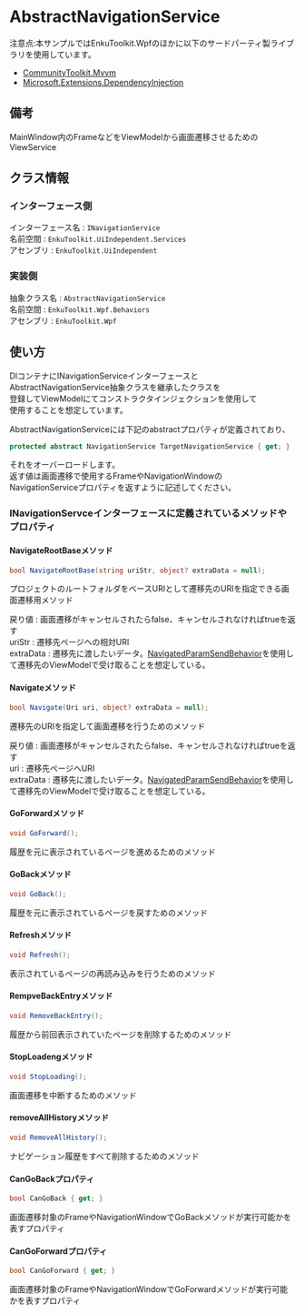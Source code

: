 # AbstractNavigationService

注意点:本サンプルではEnkuToolkit.Wpfのほかに以下のサードパーティ製ライブラリを使用しています。

- [CommunityToolkit.Mvvm](https://www.nuget.org/packages/CommunityToolkit.Mvvm)
- [Microsoft.Extensions.DependencyInjection](https://www.nuget.org/packages/Microsoft.Extensions.DependencyInjection/8.0.0-preview.1.23110.8)

## 備考

MainWindow内のFrameなどをViewModelから画面遷移させるためのViewService



## クラス情報

### インターフェース側

インターフェース名 : `INavigationService`<br/>名前空間 : `EnkuToolkit.UiIndependent.Services`<br/>アセンブリ : `EnkuToolkit.UiIndependent`<br/>

### 実装側

抽象クラス名 : `AbstractNavigationService`<br/>名前空間 : `EnkuToolkit.Wpf.Behaviors`<br/>アセンブリ : `EnkuToolkit.Wpf`<br/>



## 使い方

DIコンテナにINavigationServiceインターフェースと<br/>AbstractNavigationService抽象クラスを継承したクラスを<br/>登録してViewModelにてコンストラクタインジェクションを使用して<br/>使用することを想定しています。



AbstractNavigationServiceには下記のabstractプロパティが定義されており、

```c#
protected abstract NavigationService TargetNavigationService { get; }
```

それをオーバーロードします。<br/>返す値は画面遷移で使用するFrameやNavigationWindowの<br/>NavigationServiceプロパティを返すように記述してください。

### INavigationServceインターフェースに定義されているメソッドやプロパティ

#### NavigateRootBaseメソッド

```c#
bool NavigateRootBase(string uriStr, object? extraData = null);
```

プロジェクトのルートフォルダをベースURIとして遷移先のURIを指定できる画面遷移用メソッド

戻り値 : 画面遷移がキャンセルされたらfalse、キャンセルされなければtrueを返す<br/>uriStr : 遷移先ページへの相対URI<br/>extraData : 遷移先に渡したいデータ。[NavigatedParamSendBehavior](https://github.com/StdEnku/EnkuToolkitExamples/tree/main/11.NavigatedParamSendBehavior)を使用して遷移先のViewModelで受け取ることを想定している。



#### Navigateメソッド

```c#
bool Navigate(Uri uri, object? extraData = null);
```

遷移先のURIを指定して画面遷移を行うためのメソッド

戻り値 : 画面遷移がキャンセルされたらfalse、キャンセルされなければtrueを返す<br/>uri : 遷移先ページへURI<br/>extraData : 遷移先に渡したいデータ。[NavigatedParamSendBehavior](https://github.com/StdEnku/EnkuToolkitExamples/tree/main/11.NavigatedParamSendBehavior)を使用して遷移先のViewModelで受け取ることを想定している。



#### GoForwardメソッド

```c#
void GoForward();
```

履歴を元に表示されているページを進めるためのメソッド



#### GoBackメソッド

```c#
void GoBack();
```

履歴を元に表示されているページを戻すためのメソッド



#### Refreshメソッド

```c#
void Refresh();
```

表示されているページの再読み込みを行うためのメソッド



#### RempveBackEntryメソッド

```c#
void RemoveBackEntry();
```

履歴から前回表示されていたページを削除するためのメソッド



#### StopLoadengメソッド

```c#
void StopLoading();
```

画面遷移を中断するためのメソッド



#### removeAllHistoryメソッド

```c#
void RemoveAllHistory();
```

ナビゲーション履歴をすべて削除するためのメソッド



#### CanGoBackプロパティ

```c#
bool CanGoBack { get; }
```

画面遷移対象のFrameやNavigationWindowでGoBackメソッドが実行可能かを表すプロパティ



#### CanGoForwardプロパティ

```c#
bool CanGoForward { get; }
```

画面遷移対象のFrameやNavigationWindowでGoForwardメソッドが実行可能かを表すプロパティ
